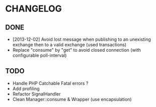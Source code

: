 CHANGELOG
=========

DONE
----

* [2013-12-02] Avoid lost message when publishing to an unexisting exchange
  then to a valid exchange (used transactions)
* Replace "consume" by "get" to avoid closed connection (with configurable
  poll-interval)

TODO
----

* Handle PHP Catchable Fatal errors ?
* Add profiling
* Refactor SignalHandler
* Clean Manager::consume & Wrapper (use encapsulation)
